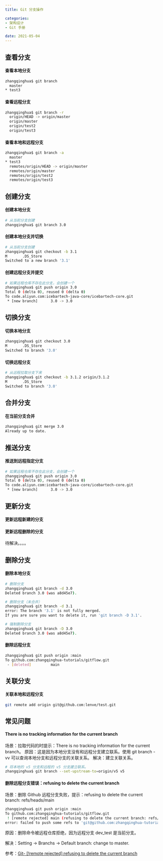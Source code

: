 ```yaml
---
title: Git 分支操作

categories:
- 架构设计
- Git 手册

date: 2021-05-04
---
```

## 查看分支
#### 查看本地分支
```bash
zhangqinghua$ git branch   
  master
* test3
```

#### 查看远程分支
```bash
zhangqinghua$ git branch -r
  origin/HEAD -> origin/master
  origin/master
  origin/test2
  origin/test3
```

#### 查看本地和远程分支
```bash
zhangqinghua$ git branch -a
  master
* test3
  remotes/origin/HEAD -> origin/master
  remotes/origin/master
  remotes/origin/test2
  remotes/origin/test3
```

## 创建分支
#### 创建本地分支
```bash
# 从当前分支创建
zhangqinghua$ git branch 3.0
```

#### 创建本地分支并切换
```bash
# 从当前分支创建
zhangqinghua$ git checkout -b 3.1
M       .DS_Store
Switched to a new branch '3.1'
```

#### 创建远程分支并提交
```bash
# 如果远程仓库不存在此分支，会创建一个
zhangqinghua$ git push origin 3.0
Total 0 (delta 0), reused 0 (delta 0)
To code.aliyun.com:icebartech-java-core/icebartech-core.git
 * [new branch]      3.0 -> 3.0
```

## 切换分支
#### 切换本地分支
```bash
zhangqinghua$ git checkout 3.0
M       .DS_Store
Switched to branch '3.0'
```

#### 切换远程分支
```bash
# 从远程拉取分支下来
zhangqinghua$ git checkout -b 3.1.2 origin/3.1.2
M       .DS_Store
Switched to branch '3.0'
```

## 合并分支
#### 在当前分支合并
```bash
zhangqinghua$ git merge 3.0
Already up to date.
```

## 推送分支
#### 推送到远程指定分支
```bash
# 如果远程仓库不存在此分支，会创建一个
zhangqinghua$ git push origin 3.0
Total 0 (delta 0), reused 0 (delta 0)
To code.aliyun.com:icebartech-java-core/icebartech-core.git
 * [new branch]      3.0 -> 3.0
```

## 更新分支
#### 更新远程新建的分支
#### 更新远程删除的分支
待解决。。。。

## 删除分支
#### 删除本地分支
```bash
# 删除分支
zhangqinghua$ git branch -d 3.0
Deleted branch 3.0 (was a8d45e7).

# 删除分支（未合并）
zhangqinghua$ git branch -d 3.1
error: The branch '3.1' is not fully merged.
If you are sure you want to delete it, run 'git branch -D 3.1'.

# 强制删除分支
zhangqinghua$ git branch -D 3.0
Deleted branch 3.0 (was a8d45e7).
```

#### 删除远程分支
```bash
zhangqinghua$ git push origin :main
To github.com:zhangqinghua-tutorials/gitflow.git
 - [deleted]         main
```

## 关联分支
#### 关联本地和远程分支
```bash
git remote add origin git@github.com:lenve/test.git
```

## 常见问题
#### There is no tracking information for the current branch
场景：拉取代码的时提示：There is no tracking information for the current branch。
原因：这是因为本地分支没有和远程分支建立联系。使用 git branch -vv 可以查询本地分支和远程分支的关联关系。
解决：建立关联关系。

```bash
# 将本地的 v5 分支和远程的 v5 分支建立联系。
zhangqinghua$ git branch --set-upstream-to=origin/v5 v5
```

#### 删除远程分支错误：refusing to delete the current branch
场景：删除 Github 远程分支失败，提示：refusing to delete the current branch: refs/heads/main

```bash
zhangqinghua$ git push origin :main  
To github.com:zhangqinghua-tutorials/gitflow.git
 ! [remote rejected] main (refusing to delete the current branch: refs/heads/main).
error: failed to push some refs to 'git@github.com:zhangqinghua-tutorials/gitflow.git'
```

原因：删除命令被远程仓库拒绝，因为远程分支 dev_test 是当前分支。

解决：Setting -> Branchs -> Default branch: change to master.

参考：[Git- [!remote rejected]:refusing to delete the current branch](https://blog.csdn.net/qq_32452623/article/details/76684751)